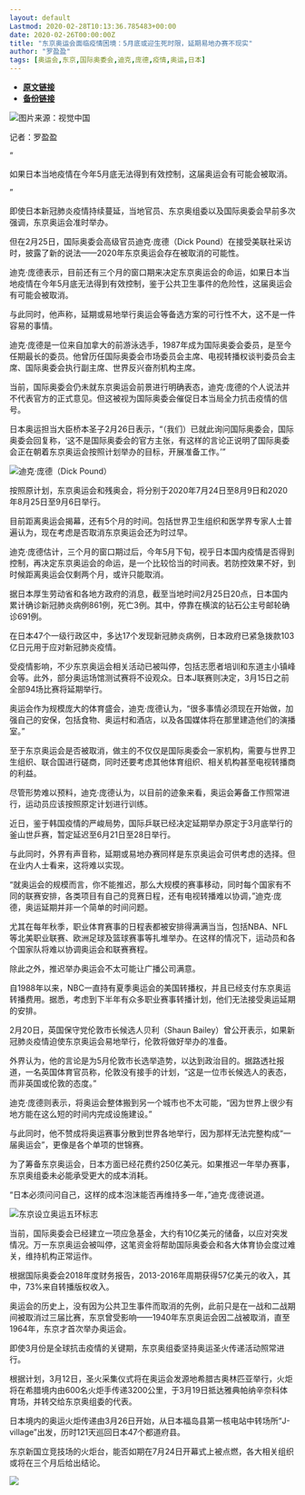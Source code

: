 ```yaml
---
layout: default
Lastmod: 2020-02-28T10:13:36.785483+00:00
date: 2020-02-26T00:00:00Z
title: "东京奥运会面临疫情困境：5月底或迎生死时限，延期易地办赛不现实"
author: "罗盈盈"
tags: [奥运会,东京,国际奥委会,迪克,庞德,疫情,奥运,日本]
---
```


* [**原文链接**](https://mp.weixin.qq.com/s/Mqvva4YTbuQNCZ1ana4e8Q)
* [**备份链接**](http://archive.today/Ph9Ek)


![](/images/post/28376a618b0f0b7d19ccc2f99f6417b4.jpg)图片来源：视觉中国

记者：罗盈盈  

“

  

如果日本当地疫情在今年5月底无法得到有效控制，这届奥运会有可能会被取消。

  

”

即使日本新冠肺炎疫情持续蔓延，当地官员、东京奥组委以及国际奥委会早前多次强调，东京奥运会准时举办。  

但在2月25日，国际奥委会高级官员迪克·庞德（Dick Pound）在接受美联社采访时，披露了新的说法——2020年东京奥运会存在被取消的可能性。

迪克·庞德表示，目前还有三个月的窗口期来决定东京奥运会的命运，如果日本当地疫情在今年5月底无法得到有效控制，鉴于公共卫生事件的危险性，这届奥运会有可能会被取消。

与此同时，他声称，延期或易地举行奥运会等备选方案的可行性不大，这不是一件容易的事情。

迪克·庞德是一位来自加拿大的前游泳选手，1987年成为国际奥委会委员，是至今任期最长的委员。他曾历任国际奥委会市场委员会主席、电视转播权谈判委员会主席、国际奥委会执行副主席、世界反兴奋剂机构主席。

当前，国际奥委会仍未就东京奥运会前景进行明确表态，迪克·庞德的个人说法并不代表官方的正式意见。但这被视为国际奥委会催促日本当局全力抗击疫情的信号。

日本奥运担当大臣桥本圣子2月26日表示，“（我们）已就此询问国际奥委会，国际奥委会回复称，‘这不是国际奥委会的官方主张，有这样的言论正说明了国际奥委会正在朝着东京奥运会按照计划举办的目标，开展准备工作。’”

![](/images/post/f31e12ab779c137ed87937ebf691c9e9.jpg)迪克·庞德（Dick Pound）

按照原计划，东京奥运会和残奥会，将分别于2020年7月24日至8月9日和2020年8月25日至9月6日举行。

目前距离奥运会揭幕，还有5个月的时间。包括世界卫生组织和医学界专家人士普遍认为，现在考虑是否取消东京奥运会还为时过早。

迪克·庞德估计，三个月的窗口期过后，今年5月下旬，视乎日本国内疫情是否得到控制，再决定东京奥运会的命运，是一个比较恰当的时间表。若防控效果不好，到时候距离奥运会仅剩两个月，或许只能取消。

据日本厚生劳动省和各地方政府的消息，截至当地时间2月25日20点，日本国内累计确诊新冠肺炎病例861例，死亡3例。其中，停靠在横滨的钻石公主号邮轮确诊691例。

在日本47个一级行政区中，多达17个发现新冠肺炎病例，日本政府已紧急拨款103亿日元用于应对新冠肺炎疫情。

受疫情影响，不少东京奥运会相关活动已被叫停，包括志愿者培训和东道主小镇峰会等。此外，部分奥运场馆测试赛将不设观众。日本J联赛则决定，3月15日之前全部94场比赛将延期举行。

奥运会作为规模庞大的体育盛会，迪克·庞德认为，“很多事情必须现在开始做，加强自己的安保，包括食物、奥运村和酒店，以及各国媒体将在那里建造他们的演播室。”

至于东京奥运会是否被取消，做主的不仅仅是国际奥委会一家机构，需要与世界卫生组织、联合国进行磋商，同时还要考虑其他体育组织、相关机构甚至电视转播商的利益。

尽管形势难以预料，迪克·庞德认为，以目前的迹象来看，奥运会筹备工作照常进行，运动员应该按照原定计划进行训练。

近日，鉴于韩国疫情的严峻局势，国际乒联已经决定延期举办原定于3月底举行的釜山世乒赛，暂定延迟至6月21日至28日举行。

与此同时，外界有声音称，延期或易地办赛同样是东京奥运会可供考虑的选择。但在业内人士看来，这将难以实现。

“就奥运会的规模而言，你不能推迟，那么大规模的赛事移动，同时每个国家有不同的联赛安排，各类项目有自己的竞赛日程，还有电视转播难以协调，”迪克·庞德，奥运延期并非一个简单的时间问题。

尤其在每年秋季，职业体育赛事的日程表都被安排得满满当当，包括NBA、NFL等北美职业联赛、欧洲足球及篮球赛事等扎堆举办。在这样的情况下，运动员和各个国家队将难以协调奥运会和联赛赛程。

除此之外，推迟举办奥运会不太可能让广播公司满意。

自1988年以来，NBC一直持有夏季奥运会的美国转播权，并且已经支付东京奥运转播费用。据悉，考虑到下半年有众多职业赛事转播计划，他们无法接受奥运延期的安排。

2月20日，英国保守党伦敦市长候选人贝利（Shaun Bailey）曾公开表示，如果新冠肺炎疫情迫使东京奥运会易地举行，伦敦将做好举办的准备。

外界认为，他的言论是为5月伦敦市长选举造势，以达到政治目的。据路透社报道，一名英国体育官员称，伦敦没有接手的计划，“这是一位市长候选人的表态，而非英国或伦敦的态度。” 

迪克·庞德则表示，将奥运会整体搬到另一个城市也不太可能，“因为世界上很少有地方能在这么短的时间内完成设施建设。”

与此同时，他不赞成将奥运赛事分散到世界各地举行，因为那样无法完整构成“一届奥运会”，更像是各个单项的世锦赛。

为了筹备东京奥运会，日本方面已经花费约250亿美元。如果推迟一年举办赛事，东京奥组委未必能承受更大的成本消耗。

“日本必须问问自己，这样的成本泡沫能否再维持多一年，”迪克·庞德说道。

![](/images/post/1fed17c337af08103dead3a286ebcd08.jpg)东京设立奥运五环标志

当前，国际奥委会已经建立一项应急基金，大约有10亿美元的储备，以应对突发情况。万一东京奥运会被叫停，这笔资金将帮助国际奥委会和各大体育协会度过难关，维持机构正常运作。

根据国际奥委会2018年度财务报告，2013-2016年周期获得57亿美元的收入，其中，73%来自转播版权收入。

奥运会的历史上，没有因为公共卫生事件而取消的先例，此前只是在一战和二战期间被取消过三届比赛，东京曾受影响——1940年东京奥运会因二战被取消，直至1964年，东京才首次举办奥运会。

即使3月份是全球抗击疫情的关键期，东京奥组委坚持奥运圣火传递活动照常进行。

根据计划，3月12日，圣火采集仪式将在奥运会发源地希腊古奥林匹亚举行，火炬将在希腊境内由600名火炬手传递3200公里，于3月19日抵达雅典帕纳辛奈科体育场，并转交给东京奥组委的代表。

日本境内的奥运火炬传递由3月26日开始，从日本福岛县第一核电站中转场所“J-village”出发，历时121天巡回日本47个都道府县。

东京新国立竞技场的火炬台，能否如期在7月24日开幕式上被点燃，各大相关组织或将在三个月后给出结论。

![](/images/post/3ef9527fd7edfb43b0c70486c7a956af.jpg)

